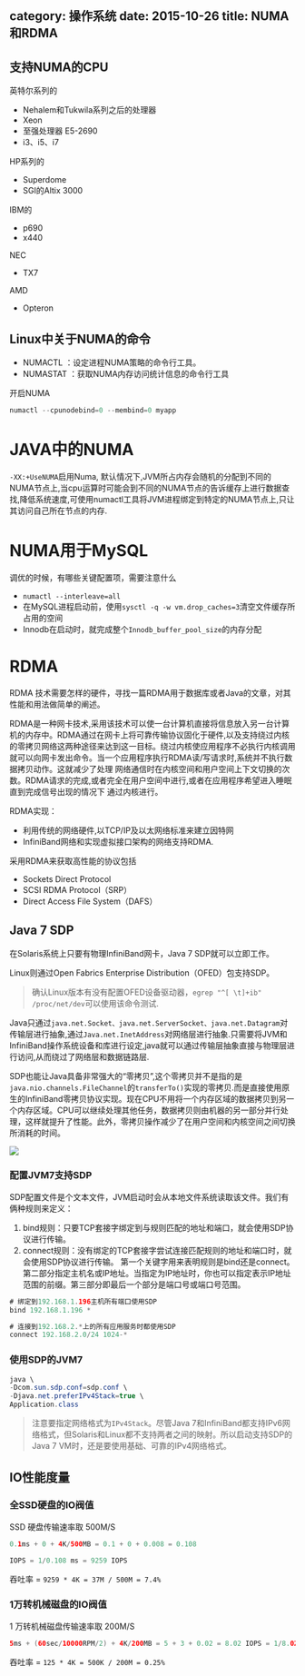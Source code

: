 category: 操作系统
date: 2015-10-26
title: NUMA和RDMA
---

## 支持NUMA的CPU

英特尔系列的
* Nehalem和Tukwila系列之后的处理器
* Xeon
* 至强处理器 E5-2690
* i3、i5、i7

HP系列的
* Superdome
* SGI的Altix 3000

IBM的
* p690
* x440

NEC
* TX7

AMD
* Opteron


## Linux中关于NUMA的命令
* NUMACTL ：设定进程NUMA策略的命令行工具。
* NUMASTAT ：获取NUMA内存访问统计信息的命令行工具

开启NUMA
```java
numactl --cpunodebind=0 --membind=0 myapp
```


# JAVA中的NUMA
`-XX:+UseNUMA`启用Numa, 默认情况下,JVM所占内存会随机的分配到不同的NUMA节点上,当cpu运算时可能会到不同的NUMA节点的告诉缓存上进行数据查找,降低系统速度,可使用numactl工具将JVM进程绑定到特定的NUMA节点上,只让其访问自己所在节点的内存.

# NUMA用于MySQL
调优的时候，有哪些关键配置项，需要注意什么

* `numactl --interleave=all`
* 在MySQL进程启动前，使用`sysctl -q -w vm.drop_caches=3`清空文件缓存所占用的空间
* Innodb在启动时，就完成整个`Innodb_buffer_pool_size`的内存分配

# RDMA
RDMA 技术需要怎样的硬件，寻找一篇RDMA用于数据库或者Java的文章，对其性能和用法做简单的阐述。

RDMA是一种网卡技术,采用该技术可以使一台计算机直接将信息放入另一台计算机的内存中。RDMA通过在网卡上将可靠传输协议固化于硬件,以及支持绕过内核的零拷贝网络这两种途径来达到这一目标。绕过内核使应用程序不必执行内核调用就可以向网卡发出命令。当一个应用程序执行RDMA读/写请求时,系统并不执行数据拷贝动作。这就减少了处理 网络通信时在内核空间和用户空间上下文切换的次数。RDMA请求的完成,或者完全在用户空间中进行,或者在应用程序希望进入睡眠直到完成信号出现的情况下 通过内核进行。

RDMA实现：
* 利用传统的网络硬件,以TCP/IP及以太网络标准来建立因特网
* InfiniBand网络和实现虚拟接口架构的网络支持RDMA.

采用RDMA来获取高性能的协议包括
* Sockets Direct Protocol
* SCSI RDMA Protocol（SRP）
* Direct Access File System（DAFS）

## Java 7 SDP
在Solaris系统上只要有物理InfiniBand网卡，Java 7 SDP就可以立即工作。

Linux则通过Open Fabrics Enterprise Distribution（OFED）包支持SDP。
> 确认Linux版本有没有配置OFED设备驱动器，`egrep "^[ \t]+ib" /proc/net/dev`可以使用该命令测试.

Java只通过`java.net.Socket、java.net.ServerSocket、java.net.Datagram`对传输层进行抽象,通过`Java.net.InetAddress`对网络层进行抽象.只需要将JVM和InfiniBand操作系统设备和库进行设定,java就可以通过传输层抽象直接与物理层进行访问,从而绕过了网络层和数据链路层.

SDP也能让Java具备非常强大的“零拷贝”,这个零拷贝并不是指的是`java.nio.channels.FileChannel`的`transferTo()`实现的零拷贝.而是直接使用原生的InfiniBand零拷贝协议实现。现在CPU不用将一个内存区域的数据拷贝到另一个内存区域。CPU可以继续处理其他任务，数据拷贝则由机器的另一部分并行处理，这样就提升了性能。此外，零拷贝操作减少了在用户空间和内核空间之间切换所消耗的时间。

![](https://raw.githubusercontent.com/ming15/blog-website/images/net/javasdp.jpg)

### 配置JVM7支持SDP
SDP配置文件是个文本文件，JVM启动时会从本地文件系统读取该文件。我们有俩种规则来定义：
1. bind规则：只要TCP套接字绑定到与规则匹配的地址和端口，就会使用SDP协议进行传输。
2. connect规则：没有绑定的TCP套接字尝试连接匹配规则的地址和端口时，就会使用SDP协议进行传输。
第一个关键字用来表明规则是bind还是connect。第二部分指定主机名或IP地址。当指定为IP地址时，你也可以指定表示IP地址范围的前缀。第三部分即最后一个部分是端口号或端口号范围。
```java
# 绑定到192.168.1.196主机所有端口使用SDP
bind 192.168.1.196 *

# 连接到192.168.2.*上的所有应用服务时都使用SDP
connect 192.168.2.0/24 1024-*
```
### 使用SDP的JVM7
```java
java \
-Dcom.sun.sdp.conf=sdp.conf \
-Djava.net.preferIPv4Stack=true \
Application.class
```
> 注意要指定网络格式为`IPv4Stack`。尽管Java 7和InfiniBand都支持IPv6网络格式，但Solaris和Linux都不支持两者之间的映射。所以启动支持SDP的Java 7 VM时，还是要使用基础、可靠的IPv4网络格式。

## IO性能度量

### 全SSD硬盘的IO阀值
SSD 硬盘传输速率取 500M/S
```java
0.1ms + 0 + 4K/500MB = 0.1 + 0 + 0.008 = 0.108

IOPS = 1/0.108 ms = 9259 IOPS
```
吞吐率 = `9259 * 4K = 37M / 500M = 7.4%`


### 1万转机械磁盘的IO阀值
1 万转机械磁盘传输速率取 200M/S
```java
5ms + (60sec/10000RPM/2) + 4K/200MB = 5 + 3 + 0.02 = 8.02 IOPS = 1/8.02s ms = 125 IOPS
```
吞吐率 = `125 * 4K = 500K / 200M = 0.25%`

